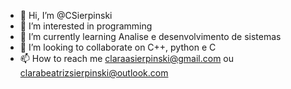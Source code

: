- 👋 Hi, I’m @CSierpinski
- 👀 I’m interested in programming
- 🌱 I’m currently learning Analise e desenvolvimento de sistemas
- 💞️ I’m looking to collaborate on C++, python e C
- 📫 How to reach me claraasierpinski@gmail.com ou clarabeatrizsierpinski@outlook.com

<!---
CSierpinski/CSierpinski is a ✨ special ✨ repository because its `README.md` (this file) appears on your GitHub profile.
You can click the Preview link to take a look at your changes.
--->
